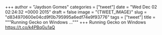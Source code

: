 
+++
author = "Jaydson Gomes"
categories = ["tweet"]
date = "Wed Dec 02 02:24:32 +0000 2015"
draft = false
image = "{TWEET_IMAGE}"
slug = "d834970600e04cd9f0b795995a6edf74e9f93776"
tags = ["tweet"]
title = """Running Gecko on Windows ..."""
+++
Running Gecko on Windows https://t.co/k4PBqGu1aQ
